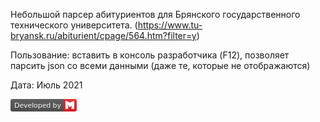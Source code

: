 Небольшой парсер абитуриентов для Брянского государственного технического университета. (https://www.tu-bryansk.ru/abiturient/cpage/564.htm?filter=y)

Пользование: вставить в консоль разработчика (F12), позволяет парсить json со всеми данными (даже те, которые не отображаются)

Дата: Июль 2021

<svg xmlns="http://www.w3.org/2000/svg" xmlns:xlink="http://www.w3.org/1999/xlink" width="106" height="20">
	<linearGradient id="b" x2="0" y2="100%">
		<stop offset="0" stop-color="#bbb" stop-opacity=".1"/>
		<stop offset="1" stop-opacity=".1"/>
	</linearGradient>
	<clipPath id="a">
		<rect width="106" height="20" rx="3" fill="#fff"/>
	</clipPath>
	<g clip-path="url(#a)">
		<path fill="#555" d="M0 0h85v20H0z"/>
		<path fill="#EC2227" d="M85 0h21v20H85z"/>
		<path fill="url(#b)" d="M0 0h106v20H0z"/>
	</g>
	<g fill="#fff" text-anchor="middle" font-family="DejaVu Sans,Verdana,Geneva,sans-serif" font-size="110"> 
		<text x="435" y="150" fill="#010101" fill-opacity=".3" transform="scale(.1)" textLength="750">Developed by</text>
		<text x="435" y="140" transform="scale(.1)" textLength="750">Developed by</text>
		<path xmlns="http://www.w3.org/2000/svg" fill-rule="evenodd" clip-rule="evenodd" d="M101.017 3.07338L95.0096 5.81151L89.0025 3.07338C88.5811 2.84502 88 3.17305 88 3.75956V15.1923C88 15.6304 88.2628 15.9875 88.6195 15.9985C88.6359 16.0005 88.6525 16.0005 88.6689 15.9985H88.6771C88.687 15.9985 88.6952 15.9985 88.7045 15.9985L92.6414 15.5905L91.8957 14.5297C91.5698 14.0757 91.9649 13.6814 92.383 13.8348C92.4669 13.8655 92.558 13.8249 92.6398 13.8463L91.6521 10.5211C91.6483 10.5096 91.645 10.4981 91.6417 10.4866L91.634 10.4614C91.634 10.4614 91.634 10.4565 91.634 10.4537C91.5784 10.1746 91.738 9.89736 92.0077 9.80475C92.2773 9.71214 92.5741 9.83263 92.7023 10.0868V10.0918C92.7117 10.1104 93.8354 12.8775 93.8354 12.8775C93.8895 12.5877 94.1466 12.3802 94.4419 12.388C94.7371 12.3957 94.9829 12.6165 95.0217 12.9087C95.0626 12.6074 95.3222 12.3838 95.6269 12.3874C95.9204 12.3874 96.1481 12.6464 96.1992 12.9257L96.8669 11.0474V11.0474C96.9624 10.788 97.23 10.6338 97.5028 10.6812C97.7756 10.7285 97.9754 10.9638 97.9775 11.2401C97.9775 11.2401 97.9775 11.2527 97.9775 11.2577L97.3827 15.5866L101.315 15.9946C101.325 15.9946 101.333 15.9946 101.343 15.9946H101.351C101.367 15.9967 101.384 15.9967 101.4 15.9946C101.757 15.9837 102 15.6288 102 15.1902V3.75682C101.999 3.17086 101.438 2.84502 101.017 3.07338Z" fill="white">
			<title>Mad Devs</title>
		</path>
	</g>
</svg>
